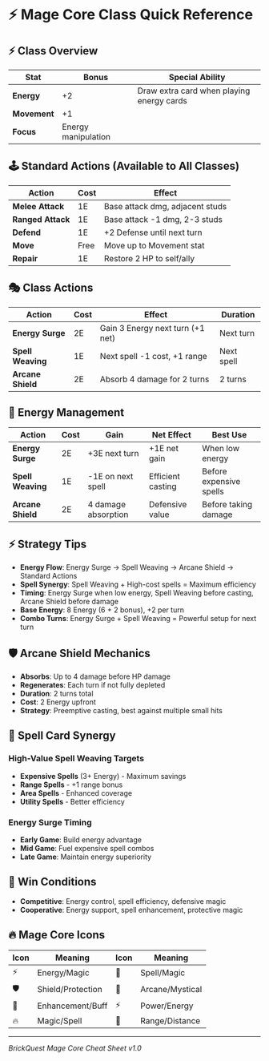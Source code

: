 # ⚡ Mage Core Class Quick Reference

## ⚡ Class Overview
| Stat | Bonus | Special Ability |
|------|-------|-----------------|
| **Energy** | +2 | Draw extra card when playing energy cards |
| **Movement** | +1 | |
| **Focus** | Energy manipulation | |

## 🕹️ Standard Actions (Available to All Classes)
| Action | Cost | Effect |
|--------|------|--------|
| **Melee Attack** | 1E | Base attack dmg, adjacent studs |
| **Ranged Attack** | 1E | Base attack -1 dmg, 2-3 studs |
| **Defend** | 1E | +2 Defense until next turn |
| **Move** | Free | Move up to Movement stat |
| **Repair** | 1E | Restore 2 HP to self/ally |

## 🎭 Class Actions
| Action | Cost | Effect | Duration |
|--------|------|--------|----------|
| **Energy Surge** | 2E | Gain 3 Energy next turn (+1 net) | Next turn |
| **Spell Weaving** | 1E | Next spell -1 cost, +1 range | Next spell |
| **Arcane Shield** | 2E | Absorb 4 damage for 2 turns | 2 turns |

## 🔮 Energy Management
| Action | Cost | Gain | Net Effect | Best Use |
|--------|------|------|------------|----------|
| **Energy Surge** | 2E | +3E next turn | +1E net gain | When low energy |
| **Spell Weaving** | 1E | -1E on next spell | Efficient casting | Before expensive spells |
| **Arcane Shield** | 2E | 4 damage absorption | Defensive value | Before taking damage |

## ⚡ Strategy Tips
- **Energy Flow**: Energy Surge → Spell Weaving → Arcane Shield → Standard Actions
- **Spell Synergy**: Spell Weaving + High-cost spells = Maximum efficiency
- **Timing**: Energy Surge when low energy, Spell Weaving before casting, Arcane Shield before damage
- **Base Energy**: 8 Energy (6 + 2 bonus), +2 per turn
- **Combo Turns**: Energy Surge + Spell Weaving = Powerful setup for next turn

## 🛡️ Arcane Shield Mechanics
- **Absorbs**: Up to 4 damage before HP damage
- **Regenerates**: Each turn if not fully depleted
- **Duration**: 2 turns total
- **Cost**: 2 Energy upfront
- **Strategy**: Preemptive casting, best against multiple small hits

## 🔮 Spell Card Synergy
### High-Value Spell Weaving Targets
- **Expensive Spells** (3+ Energy) - Maximum savings
- **Range Spells** - +1 range bonus
- **Area Spells** - Enhanced coverage
- **Utility Spells** - Better efficiency

### Energy Surge Timing
- **Early Game**: Build energy advantage
- **Mid Game**: Fuel expensive spell combos
- **Late Game**: Maintain energy superiority

## 🎯 Win Conditions
- **Competitive**: Energy control, spell efficiency, defensive magic
- **Cooperative**: Energy support, spell enhancement, protective magic

## 🔥 Mage Core Icons
| Icon | Meaning | Icon | Meaning |
|------|---------|------|---------|
| ⚡ | Energy/Magic | 🔮 | Spell/Magic |
| 🛡️ | Shield/Protection | 💫 | Arcane/Mystical |
| 🌟 | Enhancement/Buff | ⚡ | Power/Energy |
| 🔥 | Magic/Spell | 📡 | Range/Distance |

---
*BrickQuest Mage Core Cheat Sheet v1.0*